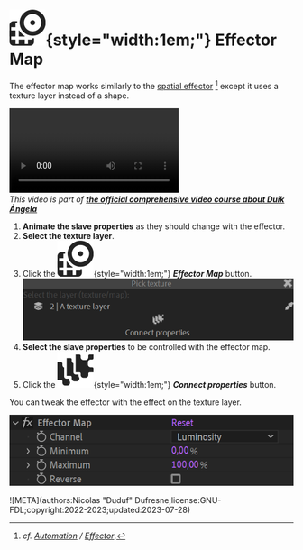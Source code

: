 # ![](../../img/duik/icons/effector_map.svg){style="width:1em;"} Effector Map

The effector map works similarly to the [spatial effector](effector.md)&nbsp;[^effctr] except it uses a texture layer instead of a shape.

![RXLAB_VIDEO](https://rxlaboratory.org/wp-content/uploads/rx-videos/Duik17_G01B_Connector2__EN_720.mp4)  
*This video is part of [__the official comprehensive video course about Duik Ángela__](https://rxlaboratory.org/product/the-official-comprehensive-video-course-about-duik-angela/)*

1. **Animate the slave properties** as they should change with the effector.
2. **Select the texture layer**.
3. Click the ![](../../img/duik/icons/effector_map.svg){style="width:1em;"} ***Effector Map*** button.  
    ![](../../img/duik/automation/effector-map.png)
4. **Select the slave properties** to be controlled with the effector map.
5. Click the ![](../../img/duik/icons/props.svg){style="width:1em;"} ***Connect properties*** button.

You can tweak the effector with the effect on the texture layer.

![](../../img/duik/automation/effector-map-effect.png)

[^effctr]: *cf. [Automation](index.md) / [Effector](effector.md)*.

![META](authors:Nicolas "Duduf" Dufresne;license:GNU-FDL;copyright:2022-2023;updated:2023-07-28)
